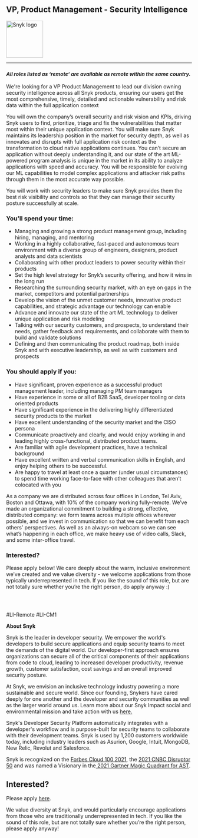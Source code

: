 VP, Product Management - Security Intelligence
---

<img src="https://res.cloudinary.com/snyk/image/upload/v1537345894/press-kit/brand/logo-black.png" width="100" alt="Snyk logo" />

<hr>
<h3><em><strong><sub>All roles listed as ‘remote’ are available as remote within the same country.</sub></strong></em></h3>
<p><span style="font-weight: 400;">We're looking for a VP Product Management to lead our division owning security intelligence across all Snyk products, ensuring our users get the most comprehensive, timely, detailed and actionable vulnerability and risk data within the full application context</span></p>
<p><span style="font-weight: 400;">You will own the company’s overall security and risk vision and KPIs, driving Snyk users to find, prioritize, triage and fix the vulnerabilities that matter most within their unique application context. You will make sure Snyk maintains its leadership position in the market for security depth, as well as innovates and disrupts with full application risk context as the transformation to cloud native applications continues. You can’t secure an application without deeply understanding it, and our state of the art ML-powered program analysis is unique in the market in its ability to analyze applications with speed and accuracy. You will be responsible for evolving our ML capabilities to model complex applications and attacker risk paths through them in the most accurate way possible.</span></p>
<p><span style="font-weight: 400;">You will work with security leaders to make sure Snyk provides them the best risk visibility and controls so that they can manage their security posture successfully at scale.</span></p>
<h3><strong>You’ll spend your time:</strong></h3>
<ul>
<li style="font-weight: 400;"><span style="font-weight: 400;">Managing and growing a strong product management group, including hiring, managing, and mentoring</span></li>
<li style="font-weight: 400;"><span style="font-weight: 400;">Working in a highly collaborative, fast-paced and autonomous team environment with a diverse group of engineers, designers, product analysts and data scientists</span></li>
<li style="font-weight: 400;"><span style="font-weight: 400;">Collaborating with other product leaders to power security within their products</span></li>
<li style="font-weight: 400;"><span style="font-weight: 400;">Set the high level strategy for Snyk’s security offering, and how it wins in the long run</span></li>
<li style="font-weight: 400;"><span style="font-weight: 400;">Researching the surrounding security market, with an eye on gaps in the market, competitors and potential partnerships</span></li>
<li style="font-weight: 400;"><span style="font-weight: 400;">Develop the vision of the unmet customer needs, innovative product capabilities, and strategic advantage our technology can enable&nbsp;</span></li>
<li style="font-weight: 400;"><span style="font-weight: 400;">Advance and innovate our state of the art ML technology to deliver unique application and risk modeling&nbsp;&nbsp;</span></li>
<li style="font-weight: 400;"><span style="font-weight: 400;">Talking with our security customers, and prospects, to understand their needs, gather feedback and requirements, and collaborate with them to build and validate solutions</span></li>
<li style="font-weight: 400;"><span style="font-weight: 400;">Defining and then communicating the product roadmap, both inside Snyk and with executive leadership, as well as with customers and prospects</span></li>
</ul>
<h3><strong>You should apply if you:</strong></h3>
<ul>
<li style="font-weight: 400;"><span style="font-weight: 400;">Have significant, proven experience as a successful product management leader, including managing PM team managers</span></li>
<li style="font-weight: 400;"><span style="font-weight: 400;">Have experience in some or all of B2B SaaS, developer tooling or data oriented products</span></li>
<li style="font-weight: 400;"><span style="font-weight: 400;">Have significant experience in the delivering highly differentiated security products to the market</span></li>
<li style="font-weight: 400;"><span style="font-weight: 400;">Have excellent understanding of the security market and the CISO persona</span></li>
<li style="font-weight: 400;"><span style="font-weight: 400;">Communicate proactively and clearly, and would enjoy working in and leading highly cross-functional, distributed product teams.</span></li>
<li style="font-weight: 400;"><span style="font-weight: 400;">Are familiar with agile development practices, have a technical background&nbsp;</span></li>
<li style="font-weight: 400;"><span style="font-weight: 400;">Have excellent written and verbal communication skills in English, and enjoy helping others to be successful.</span></li>
<li style="font-weight: 400;"><span style="font-weight: 400;">Are happy to travel at least once a quarter (under usual circumstances) to spend time working face-to-face with other colleagues that aren’t colocated with you</span></li>
</ul>
<p><span style="font-weight: 400;">As a company we are distributed across four offices in London, Tel Aviv, Boston and Ottawa, with 10% of the company working fully-remote. We’ve made an organizational commitment to building a strong, effective, distributed company: we form teams across multiple offices wherever possible, and we invest in communication so that we can benefit from each others’ perspectives. As well as an always-on webcam so we can see what’s happening in each office, we make heavy use of video calls, Slack, and some inter-office travel.</span></p>
<h3><strong>Interested?</strong></h3>
<p><span style="font-weight: 400;">Please apply below! We care deeply about the warm, inclusive environment we’ve created and we value diversity - we welcome applications from those typically underrepresented in tech. If you like the sound of this role, but are not totally sure whether you’re the right person, do apply anyway :)</span></p>
<h3>&nbsp;</h3>
<p><span style="font-weight: 400;">#LI-Remote #LI-CM1</span></p><div class="content-conclusion"><p><strong>About Snyk</strong></p>
<p><span style="font-weight: 400;">Snyk is the leader in developer security. We empower the world's developers to build secure applications and equip security teams to meet the demands of the digital world. Our developer-first approach ensures organizations can secure all of the critical components of their applications from code to cloud, leading to increased developer productivity, revenue growth, customer satisfaction, cost savings and an overall improved security posture.&nbsp;</span></p>
<p><span style="font-weight: 400;">At Snyk, we envision an inclusive technology industry powering a more sustainable and secure world.</span> <span style="font-weight: 400;">Since our founding, Snykers have cared deeply for one another and the developer and security communities as well as the larger world around us. Learn more about our Snyk Impact social and environmental mission and take action with us </span><a href="https://snyk.io/about/snyk-impact/"><span style="font-weight: 400;">here.</span></a></p>
<p><span style="font-weight: 400;">Snyk's Developer Security Platform automatically integrates with a developer's workflow and is purpose-built for security teams to collaborate with their development teams. Snyk is used by 1,200 customers worldwide today, including industry leaders such as Asurion, Google, Intuit, MongoDB, New Relic, Revolut and Salesforce.</span></p>
<p><span style="font-weight: 400;">Snyk is recognized on the </span><a href="https://www.forbes.com/cloud100/#6f24b5ba5f94"><span style="font-weight: 400;">Forbes Cloud 100 2021</span></a><span style="font-weight: 400;">, the </span><a href="https://www.cnbc.com/2021/05/25/these-are-the-2021-cnbc-disruptor-50-companies.html"><span style="font-weight: 400;">2021 CNBC Disruptor 50</span></a><span style="font-weight: 400;"> and was named a Visionary in the</span><a href="https://snyk.io/blog/snyk-visionary-2021-gartner-magic-quadrant-for-ast/"><span style="font-weight: 400;"> 2021 Gartner Magic Quadrant for AST</span></a><span style="font-weight: 400;">.</span></p></div>

Interested?
---

Please apply [here](https://boards.greenhouse.io/snyk/jobs/6307081002#app).

We value diversity at Snyk, and would particularly encourage applications from those who are traditionally underrepresented in tech.
If you like the sound of this role, but are not totally sure whether you’re the right person, please apply anyway!
